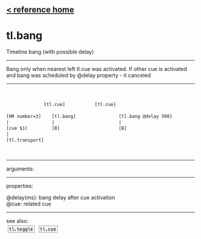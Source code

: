 [< reference home](ceammc_lib.html)
---

# tl.bang


Timeline bang (with possible delay)

---

Bang only when nearest left tl.cue was activated. If other cue is activated and
            bang was scheduled by @delay property - it canceled<br>


---


```


              [tl.cue]           [tl.cue]

[HR number=3]    [tl.bang]                [tl.bang @delay 500]
|                |                        |
[cue $1(         [B]                      [B]
|
[tl.transport]

            
```

---
arguments:


---
properties:

@delay(ms): bang
            delay after cue activation<br>
@cue: related cue<br>

---
see also:<br>
[![tl.toggle](img/object_tl.toggle.png)](tl.toggle.html)
[![tl.cue](img/object_tl.cue.png)](tl.cue.html)
